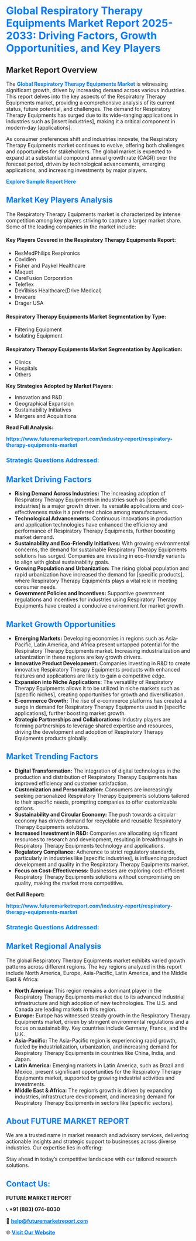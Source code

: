<h1 style="color: #007BFF;">Global Respiratory Therapy Equipments Market Report 2025-2033: Driving Factors, Growth Opportunities, and Key Players</h1>

<section id="overview">
<h2>Market Report Overview</h2>
<p>The <a href="https://www.futuremarketreport.com/industry-report/respiratory-therapy-equipments-market" style="color: #007BFF; text-decoration: none;"><strong>Global Respiratory Therapy Equipments Market</strong></a> is witnessing significant growth, driven by increasing demand across various industries. This report delves into the key aspects of the Respiratory Therapy Equipments market, providing a comprehensive analysis of its current status, future potential, and challenges. The demand for Respiratory Therapy Equipments has surged due to its wide-ranging applications in industries such as [insert industries], making it a critical component in modern-day [applications].</p>
<p>As consumer preferences shift and industries innovate, the Respiratory Therapy Equipments market continues to evolve, offering both challenges and opportunities for stakeholders. The global market is expected to expand at a substantial compound annual growth rate (CAGR) over the forecast period, driven by technological advancements, emerging applications, and increasing investments by major players.</p>
</section>

<section id="overview">
<p><a href="https://www.futuremarketreport.com/request-sample/reportId=91538" style="color: #007BFF; text-decoration: none;"><strong>Explore Sample Report Here</strong></a></p>
</section>

<section id="key-players">
<h2 style="color: #007BFF;">Market Key Players Analysis</h2>
<p>The Respiratory Therapy Equipments market is characterized by intense competition among key players striving to capture a larger market share. Some of the leading companies in the market include:</p>
<h4>Key Players Covered in the Respiratory Therapy Equipments Report:</h4>
<ul><li>ResMedPhilips Respironics</li><li>Covidien</li><li>Fisher and Paykel Healthcare</li><li>Maquet</li><li>CareFusion Corporation</li><li>Teleflex</li><li>DeVilbiss Healthcare(Drive Medical)</li><li>Invacare</li><li>Drager USA</li></ul>
<h4>Respiratory Therapy Equipments Market Segmentation by Type:</h4>
<ul><li>Filtering Equipment</li><li>Isolating Equipment</li></ul>

<h4>Respiratory Therapy Equipments Market Segmentation by Application:</h4>
<ul><li>Clinics</li><li>Hospitals</li><li>Others</li></ul>
<p><strong>Key Strategies Adopted by Market Players:</strong></p>
<ul>
<li>Innovation and R&D</li>
<li>Geographical Expansion</li>
<li>Sustainability Initiatives</li>
<li>Mergers and Acquisitions</li>
</ul>
</section>

<section>
<p><strong>Read Full Analysis: </strong></p><a href="https://www.futuremarketreport.com/industry-report/respiratory-therapy-equipments-market" style="color: #007BFF; text-decoration: none;"><strong>https://www.futuremarketreport.com/industry-report/respiratory-therapy-equipments-market</strong></a>
<h3 style="color: #007BFF;">Strategic Questions Addressed:</h3>
</section>

<section id="driving-factors">
<h2 style="color: #007BFF;">Market Driving Factors</h2>
<ul>
<li><strong>Rising Demand Across Industries:</strong> The increasing adoption of Respiratory Therapy Equipments in industries such as [specific industries] is a major growth driver. Its versatile applications and cost-effectiveness make it a preferred choice among manufacturers.</li>
<li><strong>Technological Advancements:</strong> Continuous innovations in production and application technologies have enhanced the efficiency and performance of Respiratory Therapy Equipments, further boosting market demand.</li>
<li><strong>Sustainability and Eco-Friendly Initiatives:</strong> With growing environmental concerns, the demand for sustainable Respiratory Therapy Equipments solutions has surged. Companies are investing in eco-friendly variants to align with global sustainability goals.</li>
<li><strong>Growing Population and Urbanization:</strong> The rising global population and rapid urbanization have increased the demand for [specific products], where Respiratory Therapy Equipments plays a vital role in meeting consumer needs.</li>
<li><strong>Government Policies and Incentives:</strong> Supportive government regulations and incentives for industries using Respiratory Therapy Equipments have created a conducive environment for market growth.</li>
</ul>
</section>

<section id="growth-opportunities">
<h2 style="color: #007BFF;">Market Growth Opportunities</h2>
<ul>
<li><strong>Emerging Markets:</strong> Developing economies in regions such as Asia-Pacific, Latin America, and Africa present untapped potential for the Respiratory Therapy Equipments market. Increasing industrialization and urbanization in these regions are key growth drivers.</li>
<li><strong>Innovative Product Development:</strong> Companies investing in R&D to create innovative Respiratory Therapy Equipments products with enhanced features and applications are likely to gain a competitive edge.</li>
<li><strong>Expansion into Niche Applications:</strong> The versatility of Respiratory Therapy Equipments allows it to be utilized in niche markets such as [specific niches], creating opportunities for growth and diversification.</li>
<li><strong>E-commerce Growth:</strong> The rise of e-commerce platforms has created a surge in demand for Respiratory Therapy Equipments used in [specific applications], further boosting market growth.</li>
<li><strong>Strategic Partnerships and Collaborations:</strong> Industry players are forming partnerships to leverage shared expertise and resources, driving the development and adoption of Respiratory Therapy Equipments products globally.</li>
</ul>
</section>

<section id="trending-factors">
<h2 style="color: #007BFF;">Market Trending Factors</h2>
<ul>
<li><strong>Digital Transformation:</strong> The integration of digital technologies in the production and distribution of Respiratory Therapy Equipments has improved efficiency and customer satisfaction.</li>
<li><strong>Customization and Personalization:</strong> Consumers are increasingly seeking personalized Respiratory Therapy Equipments solutions tailored to their specific needs, prompting companies to offer customizable options.</li>
<li><strong>Sustainability and Circular Economy:</strong> The push towards a circular economy has driven demand for recyclable and reusable Respiratory Therapy Equipments solutions.</li>
<li><strong>Increased Investment in R&D:</strong> Companies are allocating significant resources to research and development, resulting in breakthroughs in Respiratory Therapy Equipments technology and applications.</li>
<li><strong>Regulatory Compliance:</strong> Adherence to strict regulatory standards, particularly in industries like [specific industries], is influencing product development and quality in the Respiratory Therapy Equipments market.</li>
<li><strong>Focus on Cost-Effectiveness:</strong> Businesses are exploring cost-efficient Respiratory Therapy Equipments solutions without compromising on quality, making the market more competitive.</li>
</ul>
</section>

<section>
<p><strong>Get Full Report: </strong></p><a href="https://www.futuremarketreport.com/industry-report/respiratory-therapy-equipments-market" style="color: #007BFF; text-decoration: none;"><strong>https://www.futuremarketreport.com/industry-report/respiratory-therapy-equipments-market</strong></a>
<h3 style="color: #007BFF;">Strategic Questions Addressed:</h3>
</section>


<section id="regional-analysis">
<h2 style="color: #007BFF;">Market Regional Analysis</h2>
<p>The global Respiratory Therapy Equipments market exhibits varied growth patterns across different regions. The key regions analyzed in this report include North America, Europe, Asia-Pacific, Latin America, and the Middle East & Africa:</p>
<ul>
<li><strong>North America:</strong> This region remains a dominant player in the Respiratory Therapy Equipments market due to its advanced industrial infrastructure and high adoption of new technologies. The U.S. and Canada are leading markets in this region.</li>
<li><strong>Europe:</strong> Europe has witnessed steady growth in the Respiratory Therapy Equipments market, driven by stringent environmental regulations and a focus on sustainability. Key countries include Germany, France, and the U.K.</li>
<li><strong>Asia-Pacific:</strong> The Asia-Pacific region is experiencing rapid growth, fueled by industrialization, urbanization, and increasing demand for Respiratory Therapy Equipments in countries like China, India, and Japan.</li>
<li><strong>Latin America:</strong> Emerging markets in Latin America, such as Brazil and Mexico, present significant opportunities for the Respiratory Therapy Equipments market, supported by growing industrial activities and investments.</li>
<li><strong>Middle East & Africa:</strong> The region’s growth is driven by expanding industries, infrastructure development, and increasing demand for Respiratory Therapy Equipments in sectors like [specific sectors].</li>
</ul>
</section>

<footer>
<h2 style="color: #007BFF;">About FUTURE MARKET REPORT</h2>
<p>We are a trusted name in market research and advisory services, delivering actionable insights and strategic support to businesses across diverse industries. Our expertise lies in offering:</p>

<p>Stay ahead in today’s competitive landscape with our tailored research solutions.</p>

<h2 style="color: #007BFF;">Contact Us:</h2>
<p><strong>FUTURE MARKET REPORT</strong></p>
<p>📞 <strong>+91 (883) 074-8030</strong></p>
<p>📧 <strong><a href="mailto:help@futuremarketreport.com" style="color: #007BFF;">help@futuremarketreport.com</a></strong></p>
<p>🌐 <strong><a href="https://www.futuremarketreport.com/" style="color: #007BFF;">Visit Our Website</a></strong></p>
</footer>